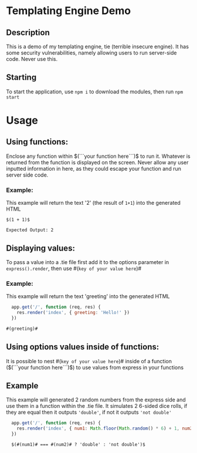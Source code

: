 # Templating Engine Demo
## Description
This is a demo of my templating engine, tie (terrible insecure engine). It has some security vulnerabilities, namely allowing users to run server-side code. Never use this. 

## Starting
To start the application, use ```npm i``` to download the modules, then run ```npm start```

# Usage
## Using functions:
Enclose any function within $(```your function here```)$ to run it. Whatever is returned from the function is displayed on the screen. Never allow any user inputted information in here, as they could escape your function and run server side code.
### Example:
This example will return the text '2' (the result of ```1+1```) into the generated HTML
```
$(1 + 1)$
```
```
Expected Output: 2
```

## Displaying values:
To pass a value into a .tie file first add it to the options parameter in ```express().render```, then use #(```key of your value here```)#

### Example:
This example will return the text 'greeting' into the generated HTML
```javascript
  app.get('/', function (req, res) {
    res.render('index', { greeting: 'Hello!' })
  })
```
```html
#(greeting)#
```

## Using options values inside of functions:
It is possible to nest #(```key of your value here```)# inside of a function ($(```your function here```)$) to use values from express in your functions

## Example
This example will generated 2 random numbers from the express side and use them in a function within the .tie file.
It simulates 2 6-sided dice rolls, if they are equal then it outputs ```'double'```, if not it outputs ```'not double'```
```javascript
  app.get('/', function (req, res) {
    res.render('index', { num1: Math.floor(Math.random() * 6) + 1, num2: Math.floor(Math.random() * 6) + 1 })
  })
```
```html
  $(#(num1)# === #(num2)# ? 'double' : 'not double')$
```
